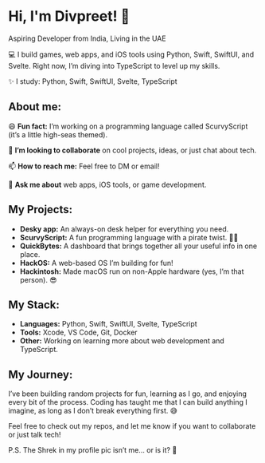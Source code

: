 # Hi, I'm Divpreet! 👋
Aspiring Developer from India, Living in the UAE

💻 I build games, web apps, and iOS tools using Python, Swift, SwiftUI, and Svelte. Right now, I’m diving into TypeScript to level up my skills.

✨ I study: Python, Swift, SwiftUI, Svelte, TypeScript

## About me:

😄 **Fun fact:** I’m working on a programming language called ScurvyScript (it’s a little high-seas themed).

🔭 **I’m looking to collaborate** on cool projects, ideas, or just chat about tech.

📫 **How to reach me:** Feel free to DM or email!

💬 **Ask me about** web apps, iOS tools, or game development.

## My Projects:

*   **Desky app:** An always-on desk helper for everything you need.
*   **ScurvyScript:** A fun programming language with a pirate twist. 🏴‍☠️
*   **QuickBytes:** A dashboard that brings together all your useful info in one place.
*   **HackOS:** A web-based OS I’m building for fun!
*   **Hackintosh:** Made macOS run on non-Apple hardware (yes, I’m that person). 😎

## My Stack:

*   **Languages:** Python, Swift, SwiftUI, Svelte, TypeScript
*   **Tools:** Xcode, VS Code, Git, Docker
*   **Other:** Working on learning more about web development and TypeScript.

## My Journey:

I’ve been building random projects for fun, learning as I go, and enjoying every bit of the process. Coding has taught me that I can build anything I imagine, as long as I don’t break everything first. 😅

Feel free to check out my repos, and let me know if you want to collaborate or just talk tech!

P.S. The Shrek in my profile pic isn’t me… or is it? 👀
